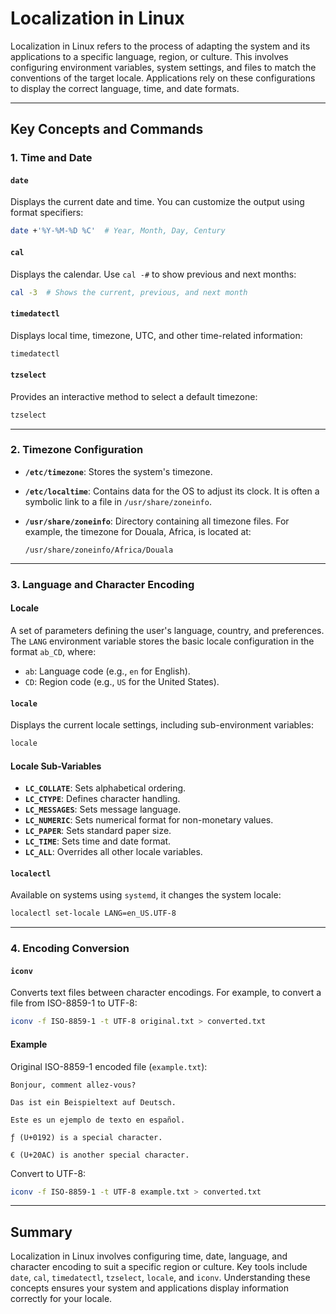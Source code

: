 # **Localization in Linux**

Localization in Linux refers to the process of adapting the system and its applications to a specific language, region, or culture. This involves configuring environment variables, system settings, and files to match the conventions of the target locale. Applications rely on these configurations to display the correct language, time, and date formats.

---

## **Key Concepts and Commands**

### **1. Time and Date**

#### **`date`**

Displays the current date and time. You can customize the output using format specifiers:

```sh
date +'%Y-%M-%D %C'  # Year, Month, Day, Century
```

#### **`cal`**

Displays the calendar. Use `cal -#` to show previous and next months:

```sh
cal -3  # Shows the current, previous, and next month
```

#### **`timedatectl`**

Displays local time, timezone, UTC, and other time-related information:

```sh
timedatectl
```

#### **`tzselect`**

Provides an interactive method to select a default timezone:

```sh
tzselect
```

---

### **2. Timezone Configuration**

- **`/etc/timezone`**: Stores the system's timezone.
- **`/etc/localtime`**: Contains data for the OS to adjust its clock. It is often a symbolic link to a file in `/usr/share/zoneinfo`.
- **`/usr/share/zoneinfo`**: Directory containing all timezone files. For example, the timezone for Douala, Africa, is located at:

  ```
  /usr/share/zoneinfo/Africa/Douala
  ```

---

### **3. Language and Character Encoding**

#### **Locale**

A set of parameters defining the user's language, country, and preferences. The `LANG` environment variable stores the basic locale configuration in the format `ab_CD`, where:

- `ab`: Language code (e.g., `en` for English).
- `CD`: Region code (e.g., `US` for the United States).

#### **`locale`**

Displays the current locale settings, including sub-environment variables:

```sh
locale
```

#### **Locale Sub-Variables**

- **`LC_COLLATE`**: Sets alphabetical ordering.
- **`LC_CTYPE`**: Defines character handling.
- **`LC_MESSAGES`**: Sets message language.
- **`LC_NUMERIC`**: Sets numerical format for non-monetary values.
- **`LC_PAPER`**: Sets standard paper size.
- **`LC_TIME`**: Sets time and date format.
- **`LC_ALL`**: Overrides all other locale variables.

#### **`localectl`**

Available on systems using `systemd`, it changes the system locale:

```sh
localectl set-locale LANG=en_US.UTF-8
```

---

### **4. Encoding Conversion**

#### **`iconv`**

Converts text files between character encodings. For example, to convert a file from ISO-8859-1 to UTF-8:

```sh
iconv -f ISO-8859-1 -t UTF-8 original.txt > converted.txt
```

#### **Example**

Original ISO-8859-1 encoded file (`example.txt`):

```
Bonjour, comment allez-vous?

Das ist ein Beispieltext auf Deutsch.

Este es un ejemplo de texto en español.

ƒ (U+0192) is a special character.

€ (U+20AC) is another special character.
```

Convert to UTF-8:

```sh
iconv -f ISO-8859-1 -t UTF-8 example.txt > converted.txt
```

---

## **Summary**

Localization in Linux involves configuring time, date, language, and character encoding to suit a specific region or culture. Key tools include `date`, `cal`, `timedatectl`, `tzselect`, `locale`, and `iconv`. Understanding these concepts ensures your system and applications display information correctly for your locale.
